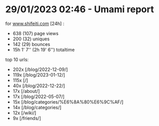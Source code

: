 # 29/01/2023 02:46 - Umami report
for www.shifeiti.com [24h] :

 - 638 (107) page views
 - 200 (32) uniques
 - 142 (29) bounces
 - 15h 1' 7'' (2h 19' 6'') totaltime


top 10 urls:
 - 202x [/blog/2022-12-09/]
 - 119x [/blog/2023-01-12/]
 - 115x [/]
 - 40x [/blog/2022-12-22/]
 - 17x [/about/]
 - 17x [/blog/2022-05-07/]
 - 15x [/blog/categories/%E6%8A%80%E6%9C%AF/]
 - 14x [/blog/categories/]
 - 12x [/wiki/]
 - 9x [/friends/]


